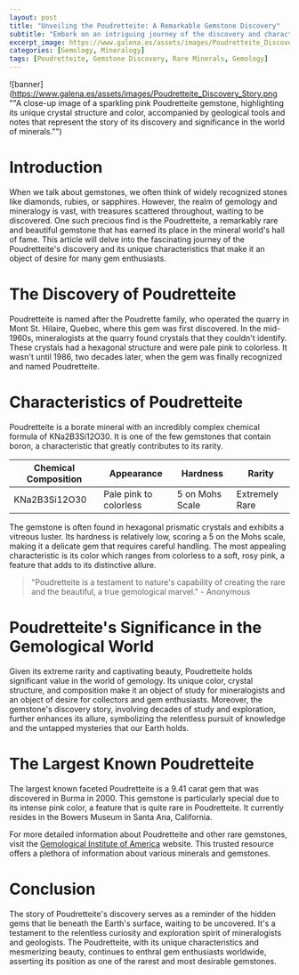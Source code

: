 ```yaml
---
layout: post
title: "Unveiling the Poudretteite: A Remarkable Gemstone Discovery"
subtitle: "Embark on an intriguing journey of the discovery and characteristics of the rare and exquisite Poudretteite gemstone."
excerpt_image: https://www.galena.es/assets/images/Poudretteite_Discovery_Story.png
categories: [Gemology, Mineralogy]
tags: [Poudretteite, Gemstone Discovery, Rare Minerals, Gemology]
---
```


![banner](https://www.galena.es/assets/images/Poudretteite_Discovery_Story.png ""A close-up image of a sparkling pink Poudretteite gemstone, highlighting its unique crystal structure and color, accompanied by geological tools and notes that represent the story of its discovery and significance in the world of minerals."")

# Introduction

When we talk about gemstones, we often think of widely recognized stones like diamonds, rubies, or sapphires. However, the realm of gemology and mineralogy is vast, with treasures scattered throughout, waiting to be discovered. One such precious find is the Poudretteite, a remarkably rare and beautiful gemstone that has earned its place in the mineral world's hall of fame. This article will delve into the fascinating journey of the Poudretteite's discovery and its unique characteristics that make it an object of desire for many gem enthusiasts.

# The Discovery of Poudretteite

Poudretteite is named after the Poudrette family, who operated the quarry in Mont St. Hilaire, Quebec, where this gem was first discovered. In the mid-1960s, mineralogists at the quarry found crystals that they couldn't identify. These crystals had a hexagonal structure and were pale pink to colorless. It wasn't until 1986, two decades later, when the gem was finally recognized and named Poudretteite.

# Characteristics of Poudretteite

Poudretteite is a borate mineral with an incredibly complex chemical formula of KNa2B3Si12O30. It is one of the few gemstones that contain boron, a characteristic that greatly contributes to its rarity.

| Chemical Composition | Appearance | Hardness | Rarity |
| --- | --- | --- | --- |
| KNa2B3Si12O30 | Pale pink to colorless | 5 on Mohs Scale | Extremely Rare |

The gemstone is often found in hexagonal prismatic crystals and exhibits a vitreous luster. Its hardness is relatively low, scoring a 5 on the Mohs scale, making it a delicate gem that requires careful handling. The most appealing characteristic is its color which ranges from colorless to a soft, rosy pink, a feature that adds to its distinctive allure.

> "Poudretteite is a testament to nature's capability of creating the rare and the beautiful, a true gemological marvel." - Anonymous

# Poudretteite's Significance in the Gemological World

Given its extreme rarity and captivating beauty, Poudretteite holds significant value in the world of gemology. Its unique color, crystal structure, and composition make it an object of study for mineralogists and an object of desire for collectors and gem enthusiasts. Moreover, the gemstone's discovery story, involving decades of study and exploration, further enhances its allure, symbolizing the relentless pursuit of knowledge and the untapped mysteries that our Earth holds.

# The Largest Known Poudretteite

The largest known faceted Poudretteite is a 9.41 carat gem that was discovered in Burma in 2000. This gemstone is particularly special due to its intense pink color, a feature that is quite rare in Poudretteite. It currently resides in the Bowers Museum in Santa Ana, California.

For more detailed information about Poudretteite and other rare gemstones, visit the [Gemological Institute of America](https://www.gia.edu/) website. This trusted resource offers a plethora of information about various minerals and gemstones.

# Conclusion

The story of Poudretteite's discovery serves as a reminder of the hidden gems that lie beneath the Earth's surface, waiting to be uncovered. It's a testament to the relentless curiosity and exploration spirit of mineralogists and geologists. The Poudretteite, with its unique characteristics and mesmerizing beauty, continues to enthral gem enthusiasts worldwide, asserting its position as one of the rarest and most desirable gemstones.